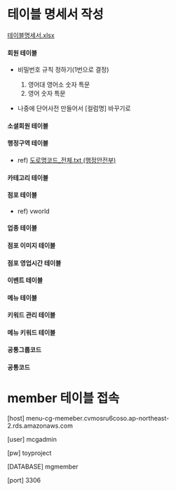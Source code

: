 # 테이블 명세서 작성
[테이블명세서.xlsx](https://github.com/woorung/document/tree/master/01.%ED%9A%8C%EC%9D%98%EB%A1%9D/5%EC%A3%BC%EC%B0%A8)

#### 회원 테이블
-   비밀번호 규칙 정하기(1번으로 결정) 
	1. 영어대 영어소 숫자 특문 
	2. 영어 숫자 특문
 
-   나중에 단어사전 만들어서 [컬럼명] 바꾸기로
    
#### 소셜회원 테이블

#### 행정구역 테이블
-   ref) [도로명코드_전체.txt (행정안전부)](https://github.com/woorung/document/tree/master/01.%ED%9A%8C%EC%9D%98%EB%A1%9D/5%EC%A3%BC%EC%B0%A8)

#### 카테고리 테이블
    
#### 점포 테이블
-   ref) vworld
    
#### 업종 테이블
    
#### 점포 이미지 테이블
    
#### 점포 영업시간 테이블
    
#### 이벤트 테이블
    
#### 메뉴 테이블
    
#### 키워드 관리 테이블
    
#### 메뉴 키워드 테이블
    
#### 공통그룹코드
    
#### 공통코드
    

# member 테이블 접속 
[host]
menu-cg-memeber.cvmosru6coso.ap-northeast-2.rds.amazonaws.com

[user]
mcgadmin

[pw]
toyproject

[DATABASE]
mgmember

[port]
3306
